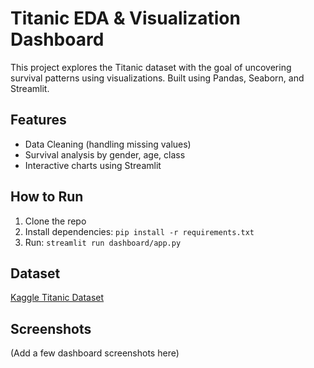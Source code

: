 # Titanic EDA & Visualization Dashboard

This project explores the Titanic dataset with the goal of uncovering survival patterns using visualizations. Built using Pandas, Seaborn, and Streamlit.

## Features
- Data Cleaning (handling missing values)
- Survival analysis by gender, age, class
- Interactive charts using Streamlit

## How to Run
1. Clone the repo
2. Install dependencies: `pip install -r requirements.txt`
3. Run: `streamlit run dashboard/app.py`

## Dataset
[Kaggle Titanic Dataset](https://www.kaggle.com/c/titanic/data)

## Screenshots
(Add a few dashboard screenshots here)

